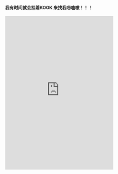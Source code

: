 #### 我有时间就会挂着KOOK 来找我唠嗑嗷！！！

<iframe src="https://kookapp.cn/widget?id=6437225749227229&theme=dark" width="350" height="500" allowtransparency="true" frameborder="0">
</iframe>
